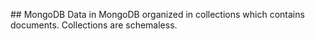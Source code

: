 ## MongoDB
    Data in MongoDB organized in collections which contains documents. Collections are schemaless.